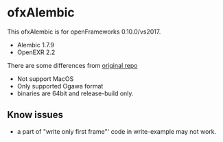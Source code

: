# ofxAlembic
This ofxAlembic is for openFrameworks 0.10.0/vs2017.

* Alembic 1.7.9
* OpenEXR 2.2

There are some differences from [original repo](https://github.com/perfume-dev/ofxAlembic)
* Not support MacOS
* Only supported Ogawa format
* binaries are 64bit and release-build only.

## Know issues
* a part of "write only first frame"' code in write-example may not work.
